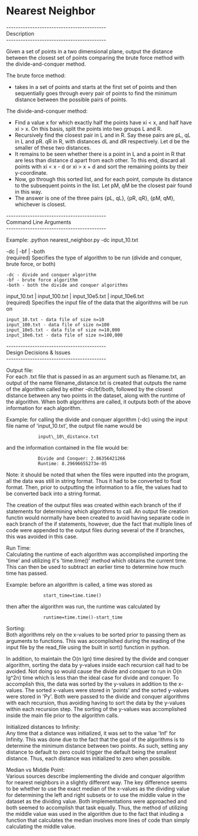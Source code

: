 <h1>
Nearest Neighbor
</h1>


------------------------------------------<br />
Description<br />
------------------------------------------<br />

Given a set of points in a two dimensional plane, output the distance
between the closest set of points comparing the brute force method
with the divide-and-conquer method.

The brute force method:
- takes in a set of points and starts at the first set of points and then 
  sequentially goes through every pair of points to find the minimum 
  distance between the possible pairs of points.

The divide-and-conquer method:
- Find a value x for which exactly half the points have xi < x, and half 
  have xi > x. On this basis, split the points into two groups L and R.
- Recursively find the closest pair in L and in R. Say these pairs are pL, qL 
  in L and pR. qR in R, with distances dL and dR respectively. Let d be the 
  smaller of these two distances.
- It remains to be seen whether there is a point in L and a point in R that 
  are less than distance d apart from each other. To this end, discard all 
  points with xi < x - d or xi > x + d and sort the remaining points by 
  their y-coordinate.
- Now, go through this sorted list, and for each point, compute its distance 
  to the subsequent points in the list. Let pM, qM be the closest pair found 
  in this way.
- The answer is one of the three pairs {pL, qL}, {pR, qR}, {pM, qM}, 
  whichever is closest.

------------------------------------------<br />
Command Line Arguments<br />
------------------------------------------<br />

Example:  .python nearest\_neighbor.py -dc input\_10.txt

-dc | -bf | -both <br />
  (required) Specifies the type of algorithm to be run (divide and conquer, 
  brute force, or both)

    -dc - divide and conquer algorithm 
    -bf - brute force algorithm 
    -both - both the divide and conquer algorithms
    
input\_10.txt | input\_100.txt | input\_10e5.txt | input\_10e6.txt <br />
  (required) Specifies the input file of the data that the algorithms will be
  run on
  
    input_10.txt - data file of size n=10
    input_100.txt - data file of size n=100
    input_10e5.txt - data file of size n=10,000
    input_10e6.txt - data file of size n=100,000
    
------------------------------------------<br />
Design Decisions & Issues<br />
------------------------------------------<br />

Output file: <br />
  For each .txt file that is passed in as an argument such as filename.txt, an 
  output of the name filename\_distance.txt is created that outputs the name of 
  the algorithm called by either -dc/bf/both, followed by the closest distance
  between any two points in the dataset, along with the runtime of the 
  algorithm. When both algorithms are called, it outputs both of the above
  information for each algorithm. 
  
  Example:  for calling the divide and conquer algorithm (-dc) using the input
            file name of 'input\_10.txt', the output file name would be
            
                input\_10\_distance.txt
            
   and the information contained in the file would be:
            
                Divide and Conquer: 2.86356421266
                Runtime: 8.29696655273e-05
                
  Note: it should be noted that when the files were inputted into the program,
        all the data was still in string format. Thus it had to be converted to
        float format. Then, prior to outputting the information to a file, the
        values had to be converted back into a string format.
        
  The creation of the output files was created within each branch of the if
  statements for determining which algorithms to call. An output file creation
  functin would normally have been created to avoid having separate code in 
  each branch of the if statements, however, due the fact that multiple lines
  of code were appended to the output files during several of the if branches,
  this was avoided in this case.
                
Run Time: <br />
  Calculating the runtime of each algorithm was accomplished importing the 
  'time' and utilizing it's 'time.time()' method which obtains the current time. 
  This can then be used to subtract an earlier time to determine how much time
  has passed.
  
  Example:  before an algorithm is called, a time was stored as
  
                  start_time=time.time()
            
 then after the algorithm was run, the runtime was calculated by
            
                  runtime=time.time()-start_time
                  
Sorting: <br />
  Both algorithms rely on the x-values to be sorted prior to passing them as 
  arguments to functions. This was accomplished during the reading of the input
  file by the read\_file using the built in sort() function in python.
  
  In addition, to maintain the O(n lgn) time desired by the divide and conquer
  algorithm, sorting the data by y-values inside each recursion call had to be
  avoided. Not doing so would cause the divide and conquer to run in O(n lg^2n)
  time which is less than the ideal case for divide and conquer. To accomplish 
  this, the data was sorted by the y-values in addition to the x-values. The 
  sorted x-values were stored in 'points' and the sorted y-values were stored in
  'Py'. Both were passed to the divide and conquer algorithms with each 
  recursion, thus avoiding having to sort the data by the y-values within each
  recursion step. The sorting of the y-values was accomplished inside the main
  file prior to the algorithm calls.
  
Initialized distances to Infinity: <br />
  Any time that a distance was initialized, it was set to the value 'Inf' for 
  Infinity. This was done due to the fact that the goal of the algorithms is to
  determine the minimum distance between two points. As such, setting any
  distance to default to zero could trigger the default being the smallest
  distance. Thus, each distance was initialized to zero when possible.
  
Median vs Middle Point: <br />
  Various sources describe implementing the divide and conquer algorithm for
  nearest neighbors in a slightly different way. The key difference seems to be
  whether to use the exact median of the x-values as the dividing value for
  determining the left and right subsets or to use the middle value in the 
  dataset as the dividing value. Both implementations were approached and both
  seemed to accomplish that task equally. Thus, the method of utilizing the 
  middle value was used in the algorithm due to the fact that inluding a 
  function that calculates the median involves more lines of code than simply
  calculating the middle value. 
  
      
